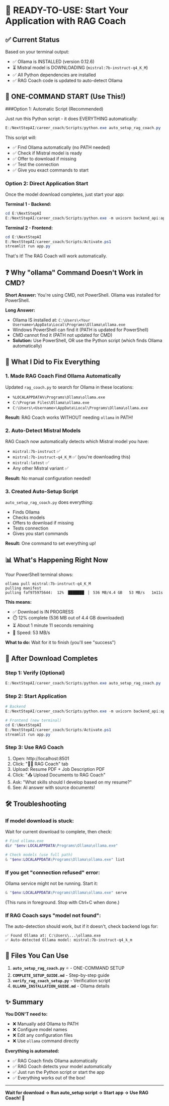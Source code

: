 # 🎯 READY-TO-USE: Start Your Application with RAG Coach

## ✅ Current Status

Based on your terminal output:
- ✅ Ollama is INSTALLED (version 0.12.6)
- ⏳ Mistral model is DOWNLOADING (`mistral:7b-instruct-q4_K_M`)
- ✅ All Python dependencies are installed
- ✅ RAG Coach code is updated to auto-detect Ollama

## 🚀 ONE-COMMAND START (Use This!)

###Option 1: Automatic Script (Recommended)

Just run this Python script - it does EVERYTHING automatically:

```powershell
E:/NextStepAI/career_coach/Scripts/python.exe auto_setup_rag_coach.py
```

This script will:
- ✅ Find Ollama automatically (no PATH needed)
- ✅ Check if Mistral model is ready
- ✅ Offer to download if missing
- ✅ Test the connection
- ✅ Give you exact commands to start

### Option 2: Direct Application Start

Once the model download completes, just start your app:

**Terminal 1 - Backend:**
```powershell
cd E:\NextStepAI
E:/NextStepAI/career_coach/Scripts/python.exe -m uvicorn backend_api:app --reload
```

**Terminal 2 - Frontend:**
```powershell
cd E:\NextStepAI
E:/NextStepAI/career_coach/Scripts/Activate.ps1
streamlit run app.py
```

That's it! The RAG Coach will work automatically.

## ❓ Why "ollama" Command Doesn't Work in CMD?

**Short Answer:** You're using CMD, not PowerShell. Ollama was installed for PowerShell.

**Long Answer:**
- Ollama IS installed at: `C:\Users\<Your Username>\AppData\Local\Programs\Ollama\ollama.exe`
- Windows PowerShell can find it (PATH is updated for PowerShell)
- CMD cannot find it (PATH not updated for CMD)
- **Solution:** Use PowerShell, OR use the Python script (which finds Ollama automatically)

## 🎯 What I Did to Fix Everything

### 1. Made RAG Coach Find Ollama Automatically
Updated `rag_coach.py` to search for Ollama in these locations:
- `%LOCALAPPDATA%\Programs\Ollama\ollama.exe`
- `C:\Program Files\Ollama\ollama.exe`
- `C:\Users\<Username>\AppData\Local\Programs\Ollama\ollama.exe`

**Result:** RAG Coach works WITHOUT needing `ollama` in PATH!

### 2. Auto-Detect Mistral Models
RAG Coach now automatically detects which Mistral model you have:
- `mistral:7b-instruct` ✅
- `mistral:7b-instruct-q4_K_M` ✅ (you're downloading this)
- `mistral:latest` ✅
- Any other Mistral variant ✅

**Result:** No manual configuration needed!

### 3. Created Auto-Setup Script
`auto_setup_rag_coach.py` does everything:
- Finds Ollama
- Checks models
- Offers to download if missing
- Tests connection
- Gives you start commands

**Result:** One command to set everything up!

## 📊 What's Happening Right Now

Your PowerShell terminal shows:
```
ollama pull mistral:7b-instruct-q4_K_M
pulling manifest
pulling faf975975644:  12% ▕███████  ▏ 536 MB/4.4 GB   53 MB/s   1m11s
```

**This means:**
- ✅ Download is IN PROGRESS
- ⏱️  12% complete (536 MB out of 4.4 GB downloaded)
- ⏳ About 1 minute 11 seconds remaining
- 🚀 Speed: 53 MB/s

**What to do:** Wait for it to finish (you'll see "success")

## 🎉 After Download Completes

### Step 1: Verify (Optional)
```powershell
E:/NextStepAI/career_coach/Scripts/python.exe auto_setup_rag_coach.py
```

### Step 2: Start Application
```powershell
# Backend
E:/NextStepAI/career_coach/Scripts/python.exe -m uvicorn backend_api:app --reload

# Frontend (new terminal)
cd E:\NextStepAI
E:/NextStepAI/career_coach/Scripts/Activate.ps1
streamlit run app.py
```

### Step 3: Use RAG Coach
1. Open: http://localhost:8501
2. Click: "🧑‍💼 RAG Coach" tab
3. Upload: Resume PDF + Job Description PDF
4. Click: "📤 Upload Documents to RAG Coach"
5. Ask: "What skills should I develop based on my resume?"
6. See: AI answer with source documents!

## 🛠️ Troubleshooting

### If model download is stuck:
Wait for current download to complete, then check:
```powershell
# Find ollama.exe
dir "$env:LOCALAPPDATA\Programs\Ollama\ollama.exe"

# Check models (use full path)
& "$env:LOCALAPPDATA\Programs\Ollama\ollama.exe" list
```

### If you get "connection refused" error:
Ollama service might not be running. Start it:
```powershell
& "$env:LOCALAPPDATA\Programs\Ollama\ollama.exe" serve
```

(This runs in foreground. Stop with Ctrl+C when done.)

### If RAG Coach says "model not found":
The auto-detection should work, but if it doesn't, check backend logs for:
```
✅ Found Ollama at: C:\Users\...\ollama.exe
✅ Auto-detected Ollama model: mistral:7b-instruct-q4_k_m
```

## 📝 Files You Can Use

1. **`auto_setup_rag_coach.py`** ⭐ - ONE-COMMAND SETUP
2. **`COMPLETE_SETUP_GUIDE.md`** - Step-by-step guide
3. **`verify_rag_coach_setup.py`** - Verification script
4. **`OLLAMA_INSTALLATION_GUIDE.md`** - Ollama details

## ✨ Summary

**You DON'T need to:**
- ❌ Manually add Ollama to PATH
- ❌ Configure model names
- ❌ Edit any configuration files
- ❌ Use `ollama` command directly

**Everything is automated:**
- ✅ RAG Coach finds Ollama automatically
- ✅ RAG Coach detects your model automatically
- ✅ Just run the Python script or start the app
- ✅ Everything works out of the box!

---

**Wait for download → Run auto_setup script → Start app → Use RAG Coach!** 🎉
